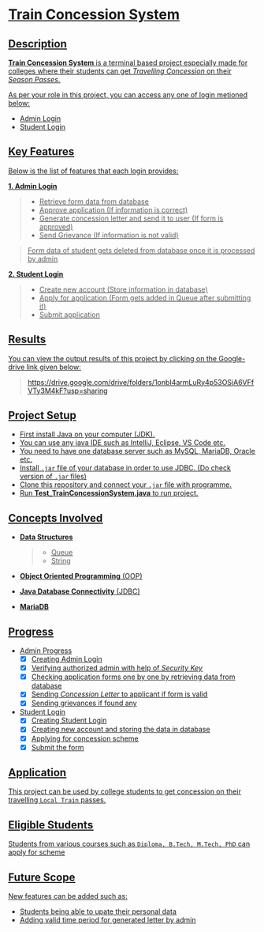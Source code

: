 # **<u>Train Concession System<u>**

## <u>Description<u>

**Train Concession System** is a terminal based project especially made for colleges where their students can get _Travelling Concession_ on their _Season Passes_.

As per your role in this project, you can access any one of login metioned below:

* Admin Login
* Student Login

## <u>Key Features<u>

Below is the list of features that each login provides:

**1. Admin Login**

  > * Retrieve form data from database
  > * Approve application (If information is correct)
  > * Generate concession letter and send it to user (If form is approved)
  > * Send Grievance (If information is not valid)

  > Form data of student gets deleted from database once it is processed by admin


**2. Student Login**

  > * Create new account (Store information in database)
  > * Apply for application (Form gets added in Queue after submitting it)
  > * Submit application 



## <u>Results<u>

You can view the output results of this project by clicking on the Google-drive link given below:
> https://drive.google.com/drive/folders/1onbI4armLuRy4p53OSjA6VFfVTy3M4kF?usp=sharing


## <u>Project Setup<u>

* First install Java on your computer (JDK).
* You can use any java IDE such as IntelliJ, Eclipse, VS Code etc.
* You need to have one database server such as MySQL, MariaDB, Oracle etc.
* Install `.jar` file of your database in order to use JDBC. (Do check version of `.jar` files)
* Clone this repository and connect your `.jar` file with programme.
* Run **Test_TrainConcessionSystem.java** to run project.


## <u>Concepts Involved<u>

* **Data Structures**
  > * Queue
  > * String

* **Object Oriented Programming** (OOP)
* **Java Database Connectivity** (JDBC)
* **MariaDB**

## <u>Progress<u>

* Admin Progress
  - [x] Creating Admin Login
  - [x] Verifying authorized admin with help of _Security Key_
  - [x] Checking application forms one by one by retrieving data from database
  - [x] Sending _Concession Letter_ to applicant if form is valid
  - [x] Sending grievances if found any  

* Student Login
  - [x] Creating Student Login
  - [x] Creating new account and storing the data in database
  - [x] Applying for concession scheme
  - [x] Submit the form    

## <u>Application<u>

This project can be used by college students to get concession on their travelling `Local Train` passes.


## <u>Eligible Students<u>

Students from various courses such as `Diploma, B.Tech, M.Tech, PhD` can apply for scheme


## <u>Future Scope<u>

New features can be added such as: 

* Students being able to upate their personal data
* Adding valid time period for generated letter by admin


















